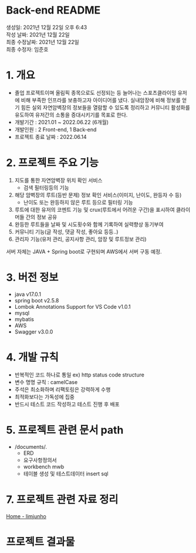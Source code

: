# Back-end README

생성일: 2021년 12월 22일 오후 6:43  
작성 날짜: 2021년 12월 22일  
최종 수정날짜: 2021년 12월 22일  
최종 수정자: 임준호  

# 1. 개요

- 졸업 프로젝트이며 올림픽 종목으로도 선정되는 등 늘어나는 스포츠클라이밍 유저에 비해 부족한 인프라를 보충하고자 아이디어를 냈다. 실내암장에 비해 정보를 얻기 힘든 실외 자연암벽장의 정보들을 열람할 수 있도록 정리하고 커뮤니티 활성화를 유도하여 유저간의 소통을 증대시키기를 목표로 한다.
- 개발기간 : 2021.01 ~ 2022.06.22 (6개월)
- 개발인원 : 2 Front-end, 1 Back-end
- 프로젝트 종료 날짜 : 2022.06.14


# 2. 프로젝트 주요 기능

1. 지도를 통한 자연암벽장 위치 확인 서비스
    * 검색 필터링등의 기능 
2. 해당 암벽장의 루트(등반 문제) 정보 확인 서비스(이미지, 난이도, 완등자 수 등)
    * 난이도 또는 완등하지 않은 루트 등으로 필터링 기능
3. 루트에 대한 유저의 코멘트 기능 및 crux(루트에서 어려운 구간)을 표시하여 클라이머들 간의 정보 공유
4. 완등한 루트들을 날짜 및 시도횟수와 함께 기록하여 실력향상 동기부여
5. 커뮤니티 기능(글 작성, 댓글 작성, 좋아요 등등..)
6. 관리자 기능(유저 관리, 공지사항 관리, 암장 및 루트정보 관리)

서버 자체는 JAVA + Spring boot로 구현되며 AWS에서 서버 구동 예정.

# 3. 버전 정보

- java v17.0.1
- spring boot v2.5.8
- Lombok Annotations Support for VS Code v1.0.1
- mysql 
- mybatis 
- AWS
- Swagger v3.0.0

# 4. 개발 규칙

- 반복적인 코드 하나로 통일 ex) http status code structure
- 변수 명명 규칙 : camelCase
- 주석은 최소화하며 리팩토링은 강력하게 수행
- 최적화보다는 가독성에 집중
- 반드시 테스트 코드 작성하고 테스트 진행 후 배포

# 5. 프로젝트 관련 문서 path
- /documents/.
    - ERD
    - 요구사항정의서
    - workbench mwb
    - 테이블 생성 및 테스트데이터 insert sql

# 7. 프로젝트 관련 자료 정리

[Home - limjunho](https://limjunho.github.io/)

# 프로젝트 결과물